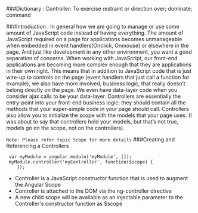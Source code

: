 
###Dictionary : Controller:
To exercise restraint or direction over; dominate; command

###Introduction :
In general how we are going to manage or use some amount of JavaScript code instead of having everything. The amount of JavaScript required on a page for applications becomes unmanageable when embedded in event handlers(Onclick, Onmouse) or elsewhere in the page. And just like development in any other environment, you want a good separation of concerns.
When working with JavaScript, our front-end applications are becoming more complex enough that they are applications in their own right. This means that in addition to JavaScript code that is just wire-up to controls on the page (event handlers that just call a function for example), we also have more involved, business logic, that really doesn’t belong directly on the page. We even have data-layer code when you consider ajax calls to be your data-layer. 
Controllers are essentially the entry-point into your front-end business logic; they should contain all the methods that your super-simple code in your page should call. Controllers also allow you to initialize the scope with the models that your page uses. (I was about to say that controllers hold your models, but that’s not true, models go on the scope, not on the controllers).

`Note: Please refer topic Scope for more details`
###Creating and Referencing a Controllers
```script
 var myModule = angular.module('myModule', []);
 myModule.controller('myController', function($scope) {
    });
```
* Controller is a JavaScript constructor function that is used to augment the Angular Scope
* Controller is attached to the DOM via the ng-controller directive
* A new child scope will be available as an injectable parameter to the Controller's constructor function as $scope
